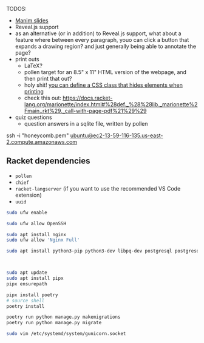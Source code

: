 
TODOS:
- [Manim slides](https://manim-slides.eertmans.be/latest/)
- Reveal.js support
- as an alternative (or in addition) to Reveal.js support, what about a feature where between every paragraph, youo can click a button that expands a drawing region? and just generally being able to annotate the page?
- print outs
  - LaTeX?
  - pollen target for an 8.5" x 11" HTML version of the webpage, and then print that out?
  - holy shit! [you can define a CSS class that hides elements when printing](https://stackoverflow.com/a/55169528)
  - check this out: https://docs.racket-lang.org/marionette/index.html#%28def._%28%28lib._marionette%2Fmain..rkt%29._call-with-page-pdf%21%29%29
- quiz questions
  - question answers in a sqlite file, written by pollen


ssh -i "honeycomb.pem" ubuntu@ec2-13-59-116-135.us-east-2.compute.amazonaws.com

## Racket dependencies

- `pollen`
- `chief`
- `racket-langserver` (if you want to use the recommended VS Code extension)
- `uuid`

```sh
sudo ufw enable

sudo ufw allow OpenSSH

sudo apt install nginx
sudo ufw allow 'Nginx Full'

sudo apt install python3-pip python3-dev libpq-dev postgresql postgresql-contrib nginx gunicorn curl



sudo apt update
sudo apt install pipx
pipx ensurepath

pipx install poetry
# source shell
poetry install

poetry run python manage.py makemigrations
poetry run python manage.py migrate

sudo vim /etc/systemd/system/gunicorn.socket


```
